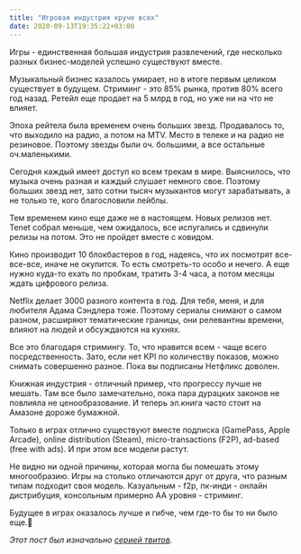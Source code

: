 ```yaml
---
title: "Игровая индустрия круче всех"
date: 2020-09-13T19:35:22+03:00
---
```


Игры - единственная большая индустрия развлечений, где несколько разных бизнес-моделей успешно существуют вместе.

Музыкальный бизнес казалось умирает, но в итоге первым целиком существует в будущем. Стриминг - это 85% рынка, против 80% всего год назад. Ретейл еще продает на 5 млрд в год, но уже ни на что не влияет.

Эпоха рейтела была временем очень больших звезд. Продавалось то, что выходило на радио, а потом на MTV. Место в телеке и на радио не резиновое. Поэтому звезды были оч. большими, а все остальные оч.маленькими.

Сегодня каждый имеет доступ ко всем трекам в мире. Выяснилось, что музыка очень разная и каждый слушает немного свое. Поэтому больших звезд нет, зато сотни тысяч музыкантов могут зарабатывать, а не только те, кого благословили лейблы.

Тем временем кино еще даже не в настоящем. Новых релизов нет. Tenet собрал меньше, чем ожидалось, все испугались и сдвинули релизы на потом. Это не пройдет вместе с ковидом.

Кино производит 10 блокбастеров в год, надеясь, что их посмотрят все-все-все, иначе не окупится. То есть смотреть-то особо и нечего. А еще нужно куда-то ехать по пробкам, тратить 3-4 часа, а потом месяцы ждать цифрового релиза.

Netflix делает 3000 разного контента в год. Для тебя, меня, и для любителя Адама Сэндлера тоже. Поэтому сериалы снимают о самом разном, расширяют тематические границы, они релевантны времени, влияют на людей и обсуждаются на кухнях.

Все это благодаря стримингу. То, что нравится всем - чаще всего посредственность. Зато, если нет KPI по количеству показов, можно снимать совершенно разное. Пока вы подписаны Нетфликс доволен.

Книжная индустрия - отличный пример, что прогрессу лучше не мешать. Там все было замечательно, пока пара дурацких законов не повлияла не ценообразование. И теперь эл.книга часто стоит на Амазоне дороже бумажной.

Только в играх отлично существуют вместе подписка (GamePass, Apple Arcade), online distribution (Steam), micro-transactions (F2P), ad-based (free with ads). И при этом все модели растут.

Не видно ни одной причины, которая могла бы помешать этому многообразию. Игры на столько отличаются друг от друга, что разным типам подходит своя модель. Казуальным - f2p, пк-инди - онлайн дистрибуция, консольным примерно АА уровня - стриминг.

Будущее в играх оказалось лучше и гибче, чем где-то бы то ни было еще.🎂

_Этот пост был изначально [серией твитов](https://twitter.com/accujazz/status/1305045835269496833?s=20)._
